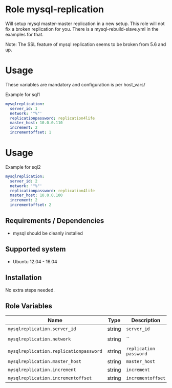 
# Role mysql-replication
Will setup mysql master-master replication in a new setup.
This role will not fix a broken replication for you.
There is a mysql-rebuild-slave.yml in the examples for that.

Note:
The SSL feature of mysql replication seems to be broken from 5.6 and up.

# Usage

These variables are mandatory and configuration is per host_vars/ 

Example for sql1

```yaml
mysqlreplication:
  server_id: 1
  network: '"%"'
  replicationpassword: replication4life
  master_host: 10.0.0.110
  increment: 2
  incrementoffset: 1
```

# Usage

Example for sql2

```yaml
mysqlreplication:
  server_id: 2
  network: '"%"'
  replicationpassword: replication4life
  master_host: 10.0.0.100
  increment: 2
  incrementoffset: 2
```

## Requirements / Dependencies

* mysql should be cleanly installed

## Supported system

* Ubuntu 12.04 - 16.04

## Installation

No extra steps needed.

## Role Variables

|Name|Type|Description|Default|Optional|
|----|----|-----------|-------|-------|
`mysqlreplication.server_id`|string|`server_id`|``|`no`|
`mysqlreplication.network`|string|``|`allowed network`|`no`|
`mysqlreplication.replicationpassword`|string|`replication password`|``|`no`|
`mysqlreplication.master_host`|string|`master_host`|``|`no`|
`mysqlreplication.increment`|string|`increment`|``|`no`|
`mysqlreplication.incrementoffset`|string|`incrementoffset`|``|`no`|
